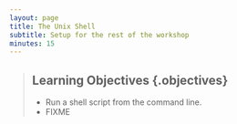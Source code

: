 ```yaml
---
layout: page
title: The Unix Shell
subtitle: Setup for the rest of the workshop
minutes: 15
---
```

> ## Learning Objectives {.objectives}
>
> *   Run a shell script from the command line.
> *   FIXME
